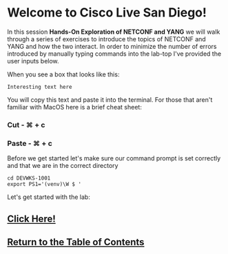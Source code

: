 # Welcome to Cisco Live San Diego!

In this session **Hands-On Exploration of NETCONF and YANG** we will walk through a series of exercises to introduce the topics of NETCONF and YANG and how the two interact. In order to minimize the number of errors introduced by manually typing commands into the lab-top I've provided the user inputs below.

When you see a box that looks like this:

```
Interesting text here
```
You will copy this text and paste it into the terminal. For those that aren't familiar with MacOS here is a brief cheat sheet:

### Cut - ⌘ + c
### Paste - ⌘ + c

Before we get started let's make sure our command prompt is set correctly and that we are in the correct directory

```
cd DEVWKS-1001
export PS1='(venv)\W $ '
```

Let's get started with the lab: 

## [Click Here!](DEVWKS_1001_Guided_2.md)

## [Return to the Table of Contents](../../README.md)